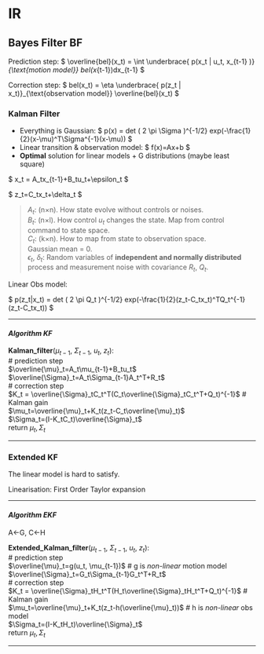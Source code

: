 # IR

## Bayes Filter BF

Prediction step:
$
\overline{bel}(x_t) = \int \underbrace{ p(x_t | u_t, x_{t-1} )}_{\text{motion model}} bel(x_{t-1})dx_{t-1}
$

Correction step:
$
bel(x_t) = \eta \underbrace{ p(z_t | x_t)}_{\text{observation model}} \overline{bel}(x_t)
$

### Kalman Filter

- Everything is Gaussian:
$
p(x) = det ( 2 \pi \Sigma )^{-1/2} exp(-\frac{1}{2}(x-\mu)^T\Sigma^{-1}(x-\mu))
$
- Linear transition & observation model:
$
f(x)=Ax+b
$
- **Optimal** solution for linear models + G distributions (maybe least square)


$
x_t = A_tx_{t-1}+B_tu_t+\epsilon_t
$

$
z_t=C_tx_t+\delta_t
$

> $A_t$: (n$\times$n). How state evolve without controls or noises. \
> $B_t$: (n$\times$l). How control $u_t$ changes the state. Map from control command to state space. \
> $C_t$: (k$\times$n). How to map from state to observation space. \
> Gaussian mean = 0. \
> $\epsilon_t$, $\delta_t$: Random variables of **independent and normally distributed** process and measurement noise with covariance $R_t$, $Q_t$.

Linear Obs model:

$
p(z_t|x_t) = det ( 2 \pi Q_t )^{-1/2} exp(-\frac{1}{2}(z_t-C_tx_t)^TQ_t^{-1}(z_t-C_tx_t))
$


---

#### ***Algorithm KF***

**Kalman_filter**($\mu_{t-1}$, $\Sigma_{t-1}$, $u_t$, $z_t$): \
\# prediction step \
$\overline{\mu}_t=A_t\mu_{t-1}+B_tu_t$ \
$\overline{\Sigma}_t=A_t\Sigma_{t-1}A_t^T+R_t$ \
\# correction step \
$K_t = \overline{\Sigma}_tC_t^T(C_t\overline{\Sigma}_tC_t^T+Q_t)^{-1}$ \# Kalman gain \
$\mu_t=\overline{\mu}_t+K_t(z_t-C_t\overline{\mu}_t)$ \
$\Sigma_t=(I-K_tC_t)\overline{\Sigma}_t$ \
return $\mu_t, \Sigma_t$


---


### Extended KF
The linear model is hard to satisfy.

Linearisation: First Order Taylor expansion

---

#### ***Algorithm EKF***

A<-G, C<-H

**Extended_Kalman_filter**($\mu_{t-1}$, $\Sigma_{t-1}$, $u_t$, $z_t$): \
\# prediction step \
$\overline{\mu}_t=g(u_t, \mu_{t-1})$ \# g is *non-linear* motion model \
$\overline{\Sigma}_t=G_t\Sigma_{t-1}G_t^T+R_t$ \
\# correction step \
$K_t = \overline{\Sigma}_tH_t^T(H_t\overline{\Sigma}_tH_t^T+Q_t)^{-1}$ \# Kalman gain \
$\mu_t=\overline{\mu}_t+K_t(z_t-h(\overline{\mu}_t))$  \# h is *non-linear* obs model \
$\Sigma_t=(I-K_tH_t)\overline{\Sigma}_t$ \
return $\mu_t, \Sigma_t$


---

